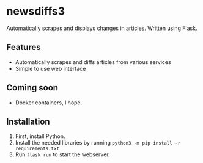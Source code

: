 # newsdiffs3

Automatically scrapes and displays changes in articles. Written using Flask.

## Features

- Automatically scrapes and diffs articles from various services
- Simple to use web interface

## Coming soon

- Docker containers, I hope.

## Installation

1. First, install Python.
2. Install the needed libraries by running `python3 -m pip install -r requirements.txt`
3. Run `flask run` to start the webserver.
